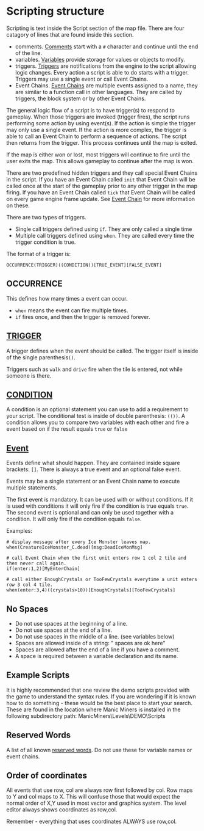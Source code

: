 # Scripting structure
Scripting is text inside the Script section of the map file. There are four catagory of lines that are found inside this section.
- comments. [Comments](_pages/Comments) start with a `#` character and continue until the end of the line.
- variables. [Variables](_pages/Variables) provide storage for values or objects to modify.
- triggers. [Triggers](_pages/Triggers) are notifications from the engine to the script allowing logic changes. Every action a script is able to do starts with a trigger. Triggers may use a single event or call Event Chains.
- Event Chains. [Event Chains](_pages/EventChains) are multiple events assigned to a name, they are similar to a function call in other languages. They are called by triggers, the block system or by other Event Chains.

The general logic flow of a script is to have trigger(s) to respond to gameplay. When those triggers are invoked (trigger fires), the script runs performing some action by using event(s). If the action is simple the trigger may only use a single event. If the action is more complex, the trigger is able to call an Event Chain to perform a sequence of actions. The script then returns from the trigger.  This process continues until the map is exited.

If the map is either won or lost, most triggers will continue to fire until the user exits the map. This allows gameplay to continue after the map is won.

There are two predefined hidden triggers and they call special Event Chains in the script. If you have an Event Chain called `init` that Event Chain will be called once at the start of the gameplay prior to any other trigger in the map firing. If you have an Event Chain called `tick` that Event Chain will be called on every game engine frame update. See [Event Chain](_pages/EventChains) for more information on these.

There are two types of triggers.
- Single call triggers defined using `if`. They are only called a single time
- Multiple call triggers defined using `when`. They are called every time the trigger condition is true. 

The format of a trigger is:

```mms
OCCURRENCE(TRIGGER)((CONDITION))[TRUE_EVENT][FALSE_EVENT]
```
## OCCURRENCE
This defines how many times a event can occur.

- `when` means the event can fire multiple times.
- `if` fires once, and then the trigger is removed forever.

## [TRIGGER](_pages/Triggers)
A trigger defines when the event should be called. The trigger itself is inside of the single parenthesis`()`. 

Triggers such as `walk` and `drive` fire when the tile is entered, not while someone is there.

## [CONDITION](_pages/Conditions)
A condition is an optional statement you can use to add a requirement to your script. The conditional test is inside of double parenthesis: `(())`. A condition allows you to compare two variables with each other and fire a event based on if the result equals `true` or `false`

## [Event](_pages/Events)
Events define what should happen. They are contained inside square brackets: `[]`. There is always a true event and an optional false event.

Events may be a single statement or an Event Chain name to execute multiple statements.

The first event is mandatory. It can be used with or without conditions. If it is used with conditions it will only fire if the condition is true equals `true`. The second event is optional and can only be used together with a condition. It will only fire if the condition equals `false`.

Examples:
```mms
# display message after every Ice Monster leaves map.
when(CreatureIceMonster_C.dead)[msg:DeadIceMonMsg]

# call Event Chain when the first unit enters row 1 col 2 tile and then never call again.
if(enter:1,2)[MyEnterChain]

# call either EnoughCrystals or TooFewCrystals everytime a unit enters row 3 col 4 tile.
when(enter:3,4)((crystals>10))[EnoughCrystals][TooFewCrystals]  
```

## No Spaces

- Do not use spaces at the beginning of a line.
- Do not use spaces at the end of a line.
- Do not use spaces in the middle of a line. (see variables below)
- Spaces are allowed inside of a string:  "  spaces are ok here"
- Spaces are allowed after the end of a line if you have a comment.
- A space is required between a variable declaration and its name.

## Example Scripts

It is highly recommended that one review the demo scripts provided with the game to understand the syntax rules. If you are wondering if it is known how to do something - these would be the best place to start your search. These are found in the location where Manic Miners is installed in the following subdirectory path: ManicMiners\Levels\DEMO\Scripts

## Reserved Words

A list of all known [reserved words](_pages/ReservedWords). Do not use these for variable names or event chains.

## Order of coordinates

All events that use row, col are always row first followed by col. Row maps to Y and col maps to X. This will confuse those that would expect the normal order of X,Y used in most vector and graphics system. The level editor always  shows coordinates as row,col.

Remember - everything that uses coordinates ALWAYS use row,col.